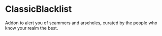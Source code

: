 # ClassicBlacklist
Addon to alert you of scammers and arseholes, curated by the people who know your realm the best.
